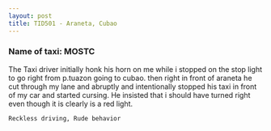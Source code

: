 ```yaml
---
layout: post
title: TID501 - Araneta, Cubao
---
```


### Name of taxi: MOSTC

The Taxi driver initially honk his horn on me while i stopped on the stop light to go right from p.tuazon going to cubao. then right in front of araneta he cut through my lane and abruptly and intentionally stopped his taxi in front of my car and started cursing. He insisted that i should have turned right even though it is clearly is a red light. 

```Reckless driving, Rude behavior```
